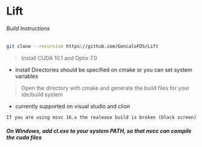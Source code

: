 # Lift

###### Build Instructions

```bash
git clone --recursive https://github.com/GoncaloFDS/Lift
```

> Install CUDA 10.1 and Optix 7.0 
*  Install Directories should be specified on cmake or you can set system variables

> Open the directory with cmake and generate the build files for your ide/build system 
 * currently supported on visual studio and clion
 
 `If you are using msvc 16.x the realease build is broken (black screen)`
>

##### On Windows, add cl.exe to your system PATH, so that nvcc can compile the cuda files
